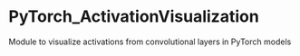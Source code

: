 # PyTorch_ActivationVisualization

Module to visualize activations from convolutional layers in PyTorch models

